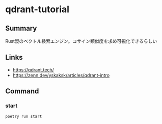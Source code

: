 # qdrant-tutorial

## Summary
Rust製のベクトル検索エンジン。コサイン類似度を求め可視化できるらしい
## Links
- https://qdrant.tech/
- https://zenn.dev/yskaksk/articles/qdrant-intro

## Command
### start
~~~bash
poetry run start
~~~
